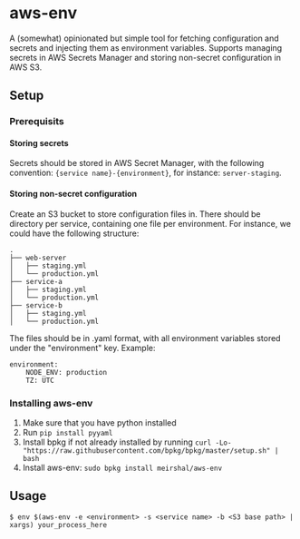 # aws-env
A (somewhat) opinionated but simple tool for fetching configuration and secrets and injecting them as environment variables.
Supports managing secrets in AWS Secrets Manager and storing non-secret configuration in AWS S3.

## Setup
### Prerequisits
#### Storing secrets
Secrets should be stored in AWS Secret Manager, with the following convention: `{service name}-{environment}`, for instance: `server-staging`.
#### Storing non-secret configuration
Create an S3 bucket to store configuration files in. 
There should be directory per service, containing one file per environment. For instance, we could have the following structure:
```
.
├── web-server
│   ├── staging.yml
│   └── production.yml
├── service-a
│   ├── staging.yml
│   └── production.yml
├── service-b
│   ├── staging.yml
│   └── production.yml
```
The files should be in .yaml format, with all environment variables stored under the "environment" key. Example: 
```
environment:
    NODE_ENV: production
    TZ: UTC
```

### Installing aws-env 
1. Make sure that you have python installed
2. Run `pip install pyyaml`
3. Install bpkg if not already installed by running `curl -Lo- "https://raw.githubusercontent.com/bpkg/bpkg/master/setup.sh" | bash`
4. Install aws-env: `sudo bpkg install meirshal/aws-env`


## Usage
`$ env $(aws-env -e <environment> -s <service name> -b <S3 base path> | xargs) your_process_here`

